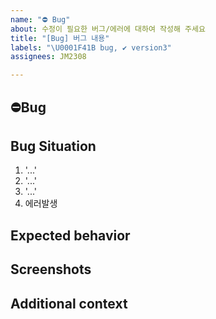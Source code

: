 ```yaml
---
name: "⛔️ Bug"
about: 수정이 필요한 버그/에러에 대하여 작성해 주세요
title: "[Bug] 버그 내용"
labels: "\U0001F41B bug, ✔ version3"
assignees: JM2308

---
```


## **⛔️Bug**
<!-- 어떤 버그가 발생하였는지 작성해주세요. -->

## **Bug Situation**
<!-- 버그가 발생한 과정에 대해 작성해주세요. -->
1. '...'
2. '...'
3. '...'
4. 에러발생

## **Expected behavior**
<!-- 버그를 발생시킨 예상되는 원인을 작성해주세요. -->

## **Screenshots**
<!-- 버그상황에 대한 영상 또는 스크린샷을 작성해주세요. -->

## **Additional context**
<!-- 추가적인 내용이 있다면 작성해주세요. -->
